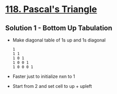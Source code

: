 # [118. Pascal's Triangle](https://leetcode.com/problems/pascals-triangle/)

## Solution 1 - Bottom Up Tabulation

- Make diagonal table of 1s up and 1s diagonal

   ```text
   1
   1 1
   1 0 1
   1 0 0 1
   1 0 0 0 1
   ```

- Faster just to initialize nxn to 1
- Start from 2 and set cell to up + upleft
